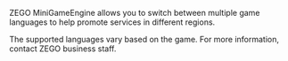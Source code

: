 ZEGO MiniGameEngine allows you to switch between multiple game languages to help promote services in different regions.

 <div class="mk-warning">
 The supported languages vary based on the game. For more information, contact ZEGO business staff.
 </div>


